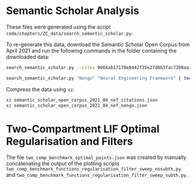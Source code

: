 # Semantic Scholar Analysis

These files were generated using the script `code/chapters/ZC_data/search_semantic_scholar.py`.

To re-generate this data, download the Semantic Scholar Open Corpus from April 2021 and run
the following commands in the folder containing the downloaded data:

```sh
search_semantic_scholar.py --cites 9664ab17170e0442f35e27d8b3fac7398aa12d08 6f093c5ec100804c98a25d9831b025949e5cb78e 939be55e4c179b8f306445e85656d437282ec1d9 | tee semantic_scholar_open_corpus_2021_04_nef_citations.json

search_semantic_scholar.py "Nengo" "Neural Engineering Framework" | tee semantic_scholar_open_corpus_2021_04_nef_nengo.json
```

Compress the data using `xz`:
```sh
xz semantic_scholar_open_corpus_2021_04_nef_citations.json
xz semantic_scholar_open_corpus_2021_04_nef_nengo.json
```

# Two-Compartment LIF Optimal Regularisation and Filters

The file `two_comp_benchmark_optimal_points.json` was created by manually concatenating the output of the plotting scripts
`two_comp_benchmark_functions_regularisation_filter_sweep_nosubth.py` and `two_comp_benchmark_functions_regularisation_filter_sweep_subth.py`.
